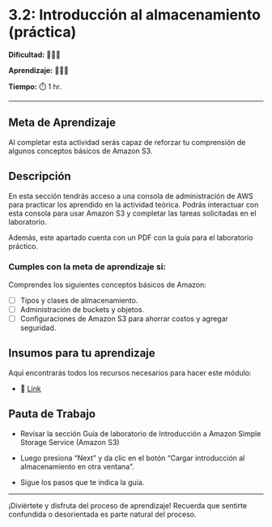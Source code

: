 # 3.2: Introducción al almacenamiento (práctica)


**Dificultad:** 🌻🌻🌻


**Aprendizaje:** 🍯🍯🍯


**Tiempo:** ⏱️ 1 hr.

---

## Meta de Aprendizaje
Al completar esta actividad serás capaz de reforzar tu comprensión de algunos conceptos básicos de Amazon S3.


## Descripción
En esta sección tendrás acceso a una consola de administración de AWS para practicar los aprendido en la actividad teórica. Podrás interactuar con esta consola para usar Amazon S3 y completar las tareas solicitadas en el laboratorio. 

Además, este apartado cuenta con un PDF con la guía para el laboratorio práctico.



### Cumples con la meta de aprendizaje si:
Comprendes los siguientes conceptos básicos de Amazon:


- [ ] Tipos y clases de almacenamiento.
- [ ] Administración de buckets y objetos.
- [ ] Configuraciones de Amazon S3 para ahorrar costos y agregar seguridad.

## Insumos para tu aprendizaje
Aquí encontrarás todos los recursos necesarios para hacer este módulo: 
- 📄 [Link](https://awseducate.instructure.com/courses/914/modules)


## Pauta de Trabajo

- Revisar la sección Guía de laboratorio de Introducción a Amazon Simple Storage Service (Amazon S3)

- Luego presiona “Next” y da clic en el botón “Cargar introducción al almacenamiento en otra ventana”.
  
- Sigue los pasos que te indica la guía.
 

---

¡Diviértete y disfruta del proceso de aprendizaje! Recuerda que sentirte confundida o desorientada es parte natural del proceso.
